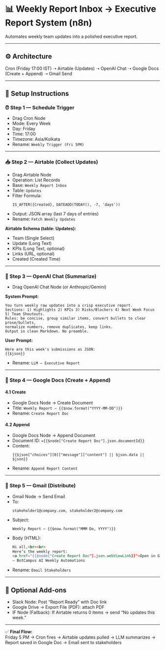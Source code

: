 # 📊 Weekly Report Inbox → Executive Report System (n8n)

Automates weekly team updates into a polished executive report.

---

## ⚙️ Architecture
Cron (Friday 17:00 IST) ➝ Airtable (Updates) ➝ OpenAI Chat ➝ Google Docs (Create + Append) ➝ Gmail Send

---

## 🧩 Setup Instructions

### ⏰ Step 1 — Schedule Trigger
- Drag Cron Node
- Mode: Every Week
- Day: Friday
- Time: 17:00
- Timezone: Asia/Kolkata
- Rename: `Weekly Trigger (Fri 5PM)`

---

### 📥 Step 2 — Airtable (Collect Updates)
- Drag Airtable Node
- Operation: List Records
- Base: `Weekly Report Inbox`
- Table: `Updates`
- Filter Formula:
  ```
  IS_AFTER({Created}, DATEADD(TODAY(), -7, 'days'))
  ```
- Output: JSON array (last 7 days of entries)
- Rename: `Fetch Weekly Updates`

**Airtable Schema (table: Updates):**
- Team (Single Select)
- Update (Long Text)
- KPIs (Long Text, optional)
- Links (URL, optional)
- Created (Created Time)

---

### 🧠 Step 3 — OpenAI Chat (Summarize)
- Drag OpenAI Chat Node (or Anthropic/Gemini)

**System Prompt:**
```
You turn weekly raw updates into a crisp executive report.
Sections: 1) Highlights 2) KPIs 3) Risks/Blockers 4) Next Week Focus 5) Team Shoutouts.
Rules: be concise, group similar items, convert bullets to clear prose/bullets,
normalize numbers, remove duplicates, keep links.
Output in clean Markdown. No preamble.
```

**User Prompt:**
```
Here are this week's submissions as JSON:
{{$json}}
```

- Rename: `LLM — Executive Report`

---

### 📄 Step 4 — Google Docs (Create + Append)
#### 4.1 Create
- Google Docs Node → Create Document
- Title: `Weekly Report — {{$now.format("YYYY-MM-DD")}}`
- Rename: `Create Report Doc`

#### 4.2 Append
- Google Docs Node → Append Document
- Document ID: `={{$node["Create Report Doc"].json.documentId}}`
- Content:
  ```
  {{$json["choices"][0]["message"]["content"] || $json.data || $json}}
  ```
- Rename: `Append Report Content`

---

### 📧 Step 5 — Gmail (Distribute)
- Gmail Node → Send Email
- To:
  ```
  stakeholder1@company.com, stakeholder2@company.com
  ```
- Subject:
  ```
  Weekly Report — {{$now.format("MMM Do, YYYY")}}
  ```
- Body (HTML):
  ```html
  Hi all,<br><br>
  Here’s the weekly report: 
  <a href="{{$node["Create Report Doc"].json.webViewLink}}">Open in Google Docs</a><br><br>
  — BotCampus AI Weekly Automations
  ```
- Rename: `Email Stakeholders`

---

## 🚀 Optional Add-ons
- Slack Node: Post “Report Ready” with Doc link
- Google Drive → Export File (PDF): attach PDF
- IF Node (Fallback): If Airtable returns 0 items → send “No updates this week.”

---

✅ **Final Flow:**  
Friday 5 PM → Cron fires → Airtable updates pulled → LLM summarizes → Report saved in Google Doc → Email sent to stakeholders
